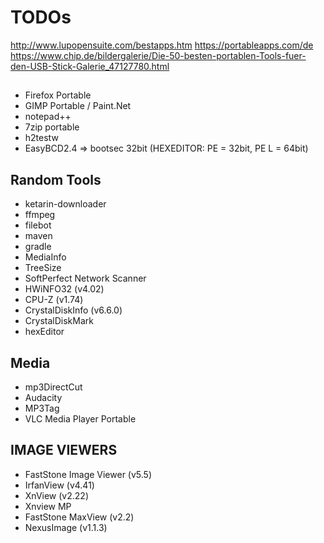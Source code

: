 # TODOs
http://www.lupopensuite.com/bestapps.htm
https://portableapps.com/de
https://www.chip.de/bildergalerie/Die-50-besten-portablen-Tools-fuer-den-USB-Stick-Galerie_47127780.html

## 
- Firefox Portable
- GIMP Portable / Paint.Net
- notepad++
- 7zip portable
- h2testw
- EasyBCD2.4 => bootsec 32bit (HEXEDITOR: PE  = 32bit, PE L = 64bit)

## Random Tools
- ketarin-downloader
- ffmpeg
- filebot
- maven
- gradle
- MediaInfo
- TreeSize
- SoftPerfect Network Scanner
- HWiNFO32 (v4.02)
- CPU-Z (v1.74)
- CrystalDiskInfo (v6.6.0)
- CrystalDiskMark
- hexEditor


## Media

- mp3DirectCut
- Audacity
- MP3Tag
- VLC Media Player Portable

## IMAGE VIEWERS
- FastStone Image Viewer (v5.5)
- IrfanView (v4.41)
- XnView (v2.22)
- Xnview MP
- FastStone MaxView (v2.2)
- NexusImage (v1.1.3)